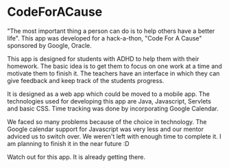 CodeForACause
=============

"The most important thing a person can do is to help others have a better life". This app was developed for a hack-a-thon, "Code For A Cause" sponsored by Google, Oracle. 

This app is designed for students with ADHD to help them with their homework. The basic idea is to get them to focus on one work at a time and motivate them to finish it. The teachers have an interface in which they can give feedback and keep track of the students progress.

It is designed as a web app which could be moved to a mobile app. The technologies used for developing this app are Java, Javascript, Servlets and basic CSS. Time tracking was done by incorporating Google Calendar.

We faced so many problems because of the choice in technology. The Google calendar support for Javascript was very less and our mentor adviced us to switch over. We weren't left with enough time to complete it. I am planning to finish it in the near future :D 

Watch out for this app. It is already getting there.
